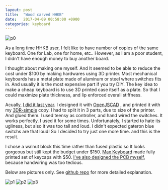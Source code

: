 ```yaml
---
layout: post
title:  "Wood carved HHKB"
date:   2017-04-09 00:58:00 +0900
categories: keyboard
---
```


![p0](https://github.com/jinhwanlazy/wood-case-keyboard/raw/master/pics/IMG_2566.JPG)

As a long time HHKB user, I felt like to have number of copies of the same
keyboard. One for Lab, one for home, etc..  However, as I am a poor student,
I didn't have enough money to buy another board.

I thought about making one myself. And It seemed to be able to reduce the cost 
under $100 by making hardwares using 3D printer. Most mechanical keyboards has
a metal plate made of aluminum or steel where switches fits in. And usually it
is the most expensive part if you try DIY. 
The key idea to make a cheap keyboard is to use 3D printed case itself as a
plate. So that I could maximize plate thickness, and lip enforced overall stiffness.

Acually, [I did it last year](https://github.com/jinhwanlazy/3d-printable-keyboard).
I designed it with [OpenJSCAD](https://openjscad.org/#https://raw.githubusercontent.com/jinhwanlazy/3d-printable-keyboard/master/model.js)
, and printed it with my
[3DR-simple](http://trains.socha.com/2013/11/building-3dr-simple-delta-printer-part-i.html) copy.
I had to split it in 3 parts, due to size of the printer. And glued them. 
I used teensy as controller, and hand wired the switches. 
It works perfectly. I used it for some times. Unfortunately, I started to hate its
ugliness, but also it was too tall and loud. I didn't expected gateron blue
switchs are that loud! So I decided to try just one more time. and this is the
result.

I chose a walnut block this time rather than fused plastic so It looks gorgeous
but still kept the budget under $150.
[Max Keyboard](http://www.maxkeyboard.com/) made fully
printed set of keycaps with $50. 
[I've also designed the PCB myself](https://github.com/jinhwanlazy/hhkb-pcb),
because handwiring was too tedious. 

Below are pictures only.
See [github repo](https://github.com/jinhwanlazy/wood-case-keyboard)
for more detailed explanation.

![p1](https://github.com/jinhwanlazy/wood-case-keyboard/raw/master/pics/IMG_2556.JPG)
![p2](https://github.com/jinhwanlazy/wood-case-keyboard/raw/master/pics/IMG_2569.JPG)
![p3](https://github.com/jinhwanlazy/wood-case-keyboard/raw/master/pics/IMG_2571.JPG)
